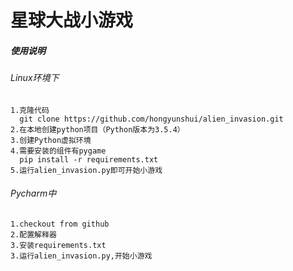
星球大战小游戏
================

##### 使用说明
###### Linux环境下
    1.克隆代码
      git clone https://github.com/hongyunshui/alien_invasion.git
    2.在本地创建python项目（Python版本为3.5.4）
    3.创建Python虚拟环境
    4.需要安装的组件有pygame
      pip install -r requirements.txt
    5.运行alien_invasion.py即可开始小游戏

###### Pycharm中
    1.checkout from github
    2.配置解释器
    3.安装requirements.txt
    3.运行alien_invasion.py,开始小游戏






